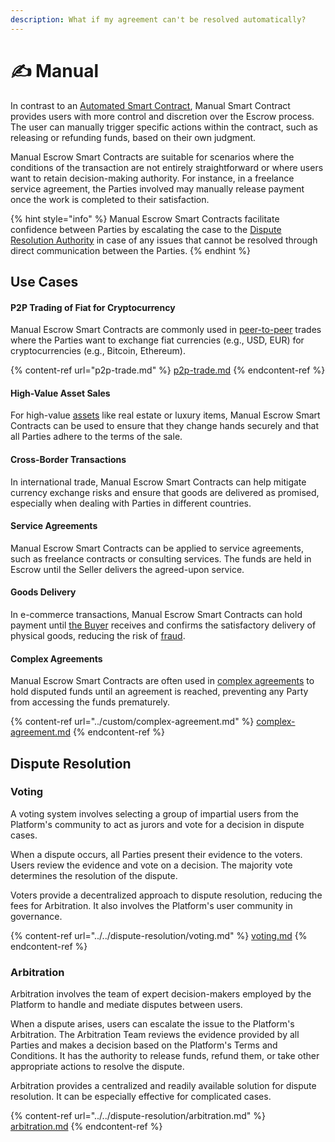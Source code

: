 ```yaml
---
description: What if my agreement can't be resolved automatically?
---
```


# ✍ Manual

In contrast to an [Automated Smart Contract](../automated/), Manual Smart Contract provides users with more control and discretion over the Escrow process. The user can manually trigger specific actions within the contract, such as releasing or refunding funds, based on their own judgment.

Manual Escrow Smart Contracts are suitable for scenarios where the conditions of the transaction are not entirely straightforward or where users want to retain decision-making authority. For instance, in a freelance service agreement, the Parties involved may manually release payment once the work is completed to their satisfaction.

{% hint style="info" %}
Manual Escrow Smart Contracts facilitate confidence between Parties by escalating the case to the [Dispute Resolution Authority](../../dispute-resolution/) in case of any issues that cannot be resolved through direct communication between the Parties.
{% endhint %}

## Use Cases

#### **P2P Trading of Fiat for Cryptocurrency**

Manual Escrow Smart Contracts are commonly used in [peer-to-peer](../../../resources/glossary.md#peer-to-peer) trades where the Parties want to exchange fiat currencies (e.g., USD, EUR) for cryptocurrencies (e.g., Bitcoin, Ethereum).

{% content-ref url="p2p-trade.md" %}
[p2p-trade.md](p2p-trade.md)
{% endcontent-ref %}

#### **High-Value Asset Sales**

For high-value [assets](../../../resources/glossary.md#assets) like real estate or luxury items, Manual Escrow Smart Contracts can be used to ensure that they change hands securely and that all Parties adhere to the terms of the sale.

#### **Cross-Border Transactions**

In international trade, Manual Escrow Smart Contracts can help mitigate currency exchange risks and ensure that goods are delivered as promised, especially when dealing with Parties in different countries.

#### **Service Agreements**

Manual Escrow Smart Contracts can be applied to service agreements, such as freelance contracts or consulting services. The funds are held in Escrow until the Seller delivers the agreed-upon service.

#### **Goods Delivery**

In e-commerce transactions, Manual Escrow Smart Contracts can hold payment until [the Buyer](../../../resources/glossary.md#buyer) receives and confirms the satisfactory delivery of physical goods, reducing the risk of [fraud](../../../resources/glossary.md#fraud).

#### **Complex Agreements**

Manual Escrow Smart Contracts are often used in [complex agreements](../custom/complex-agreement.md) to hold disputed funds until an agreement is reached, preventing any Party from accessing the funds prematurely.

{% content-ref url="../custom/complex-agreement.md" %}
[complex-agreement.md](../custom/complex-agreement.md)
{% endcontent-ref %}



## **Dispute Resolution**

### **Voting**

A voting system involves selecting a group of impartial users from the Platform's community to act as jurors and vote for a decision in dispute cases.

When a dispute occurs, all Parties present their evidence to the voters. Users review the evidence and vote on a decision. The majority vote determines the resolution of the dispute.

Voters provide a decentralized approach to dispute resolution, reducing the fees for Arbitration. It also involves the Platform's user community in governance.

{% content-ref url="../../dispute-resolution/voting.md" %}
[voting.md](../../dispute-resolution/voting.md)
{% endcontent-ref %}

### Arbitration

Arbitration involves the team of expert decision-makers employed by the Platform to handle and mediate disputes between users.

When a dispute arises, users can escalate the issue to the Platform's Arbitration. The Arbitration Team reviews the evidence provided by all Parties and makes a decision based on the Platform's Terms and Conditions. It has the authority to release funds, refund them, or take other appropriate actions to resolve the dispute.

Arbitration provides a centralized and readily available solution for dispute resolution. It can be especially effective for complicated cases.

{% content-ref url="../../dispute-resolution/arbitration.md" %}
[arbitration.md](../../dispute-resolution/arbitration.md)
{% endcontent-ref %}
